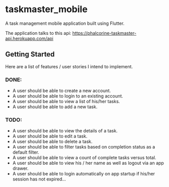# taskmaster_mobile

A task management mobile application built using Flutter.

The application talks to this api: https://phalcorine-taskmaster-api.herokuapp.com/api

## Getting Started

Here are a list of features / user stories I intend to implement.

### DONE:
- A user should be able to create a new account.
- A user should be able to login to an existing account.
- A user should be able to view a list of his/her tasks.
- A user should be able to add a new task.

### TODO:
- A user should be able to view the details of a task.
- A user should be able to edit a task.
- A user should be able to delete a task.
- A user should be able to filter tasks based on completion status as a default filter.
- A user should be able to view a count of complete tasks versus total.
- A user should be able to view his / her name as well as logout via an app drawer.
- A user should be able to login automatically on app startup if his/her
    session has not expired...
